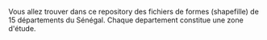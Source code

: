 Vous allez trouver dans ce repository des fichiers de formes (shapefille) de 15 départements du Sénégal.
Chaque departement constitue une zone d'étude.
